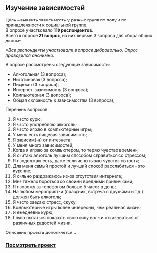 <h2>
Изучение зависимостей
</h2>

Цель – выявить зависимость у разных групп по полу и по принадлежности к социальной группе. <br>
В опросе участвовало  <b>119 респондентов</b>.<br>
Всего в опросе <b>21 вопрос</b>, из них первые 3 вопроса для сбора общих данных.

<i>*Все респонденты участвовали в опросе добровольно. Опрос проводился анонимно.</i>



В опросе рассмотрены следующие зависимости:
- Алкогольная (3 вопроса);
- Никотиновая (3 вопроса);
- Пищевая (3 вопроса);
- Интернет-зависимость (3 вопроса);
- Компьютерная (3 вопроса);
- Общая склонность к зависимостям (3 вопроса); 	


Перечень вопросов:
1. Я часто курю;
2. Я часто употребляю алкоголь;
3. Я часто играю в компьютерные игры;
4. У меня есть пищевая зависимость;
5. Я зависим(-а) от интернета;
6. У меня много зависимостей;
7. Когда я играю за компьютером, то теряю чувство времени;
8. Я считаю алкоголь лучшим способом справиться со стрессом;
9. Я продолжаю есть, даже если испытываю чувство сытости;
10. Для меня самый простой и лучший способ расслабиться - это курение;
11. Я сильно раздражаюсь из-за отсутствия интернета;
12. Мне тяжело бороться со своими вредными привычками;
13. Я провожу за телефоном больше 5 часов в день;
14. На любом мероприятии (праздник, встреча с друзьями и т.д.) должен быть алкоголь;
15. Я часто заедаю стресс, скуку;
16. Компьютерные игры более интересны, чем реальная жизнь;
17. Я ежедневно курю;
18. Глупо пытаться показать свою силу воли и отказываться от различных радостей жизни.


Описание проекта дополняется...


### [Посмотреть проект]()
